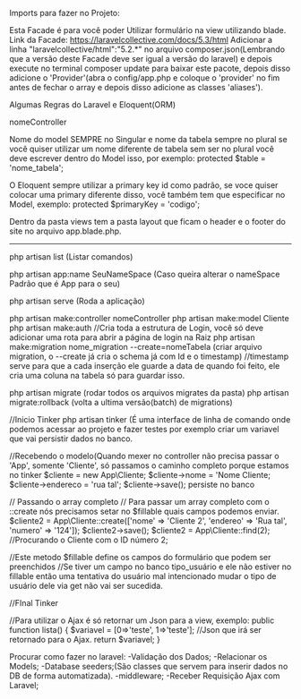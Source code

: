 Imports para fazer no Projeto:

Esta Facade é para você poder Utilizar formulário na view utilizando blade.
Link da Facade: https://laravelcollective.com/docs/5.3/html
Adicionar a linha "laravelcollective/html":"5.2.*" no arquivo composer.json(Lembrando que a versão deste Facade deve ser igual a versão do laravel) e depois execute no terminal composer update para baixar este pacote, depois disso adicione o 'Provider'(abra o config/app.php e coloque o 'provider' no fim antes de fechar o array e depois disso adicione as classes 'aliases').

Algumas Regras do Laravel e Eloquent(ORM)

nomeController

Nome do model SEMPRE no Singular e nome da tabela sempre no plural se você quiser utilizar um nome diferente de tabela sem ser no plural você deve escrever dentro do Model isso, por exemplo: protected $table = 'nome_tabela';

O Eloquent sempre utilizar a primary key id como padrão, se voce quiser colocar uma primary diferente disso, você também tem que especificar no Model, exemplo: protected $primaryKey = 'codigo';

Dentro da pasta views tem a pasta layout que ficam o header e o footer do site no arquivo app.blade.php.

----------------------------------------------------------------------------------------------------------------------------------
php artisan list (Listar comandos)

php artisan app:name SeuNameSpace (Caso queira alterar o nameSpace Padrão que é App para o seu)

php artisan serve (Roda a aplicação)

php artisan make:controller nomeController
php artisan make:model Cliente
php artisan make:auth //Cria toda a estrutura de Login, você só deve adicionar uma rota para abrir a página de login na Raiz
php artisan make:migration nome_migration --create=nomeTabela (criar arquivo migration, o --create já cria o schema já com Id e o timestamp) //timestamp serve para que a cada inserção ele guarde a data de quando foi feito, ele cria uma coluna na tabela só para guardar isso.

php artisan migrate (rodar todos os arquivos migrates da pasta)
php artisan migrate:rollback (volta a ultima versão(batch) de migrations)

//Inicio Tinker
php artisan tinker (É uma interface de linha de comando onde podemos acessar ao projeto e fazer testes por exemplo criar um variavel que vai persistir dados no banco.

//Recebendo o modelo(Quando mexer no controller não precisa passar o 'App', somente 'Cliente', só passamos o caminho completo porque estamos no tinker
$cliente = new App\Cliente;
$cliente->nome = 'Nome Cliente;
$cliente->endereco = 'rua tal';
$cliente->save(); persiste no banco

// Passando o array completo
// Para passar um array completo com o ::create nós precisamos setar no $fillable quais campos podemos enviar.
$cliente2 = App\Cliente::create(['nome' => 'Cliente 2', 'endereo' => 'Rua tal', 'numero' => '124']);
$cliente2->save();
$cliente2 = App\Cliente::find(2); //Procurando o Cliente com o ID número 2;

//Este metodo $fillable define os campos do formulário que podem ser preenchidos
//Se tiver um campo no banco tipo_usuário e ele não estiver no fillable então uma tentativa do usuário mal intencionado mudar o tipo de usuário dele via get não vai ser sucedida.

//FInal Tinker

//Para utilizar o Ajax é só retornar um Json para a view, exemplo:
public function lista() 
{
	$variavel = [0=>'teste', 1=>'teste']; //Json que irá ser retornado para o Ajax.
	return $variavel;
}

Procurar como fazer no laravel:
-Validação dos Dados;
-Relacionar os Models;
-Database seeders;(São classes que servem para inserir dados no DB de forma automatizada).
-middleware;
-Receber Requisição Ajax com Laravel;
